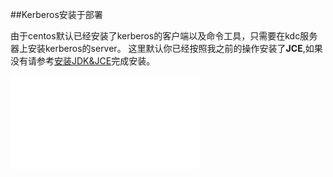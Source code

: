 ##Kerberos安装于部署

由于centos默认已经安装了kerberos的客户端以及命令工具，只需要在kdc服务器上安装kerberos的server。
这里默认你已经按照我之前的操作安装了**JCE**,如果没有请参考[安装JDK&JCE](/I.安装前准备/安装JDK&JCE.md)完成安装。

![a](/IV.HDP权限控制与安全保障/Kerberos安装与部署.md)
